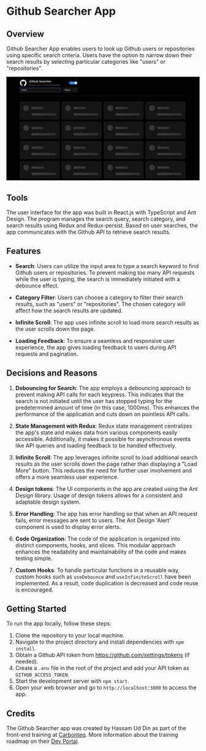 # Github Searcher App

## Overview

Github Searcher App enables users to look up Github users or repositories using specific search criteria. Users have the option to narrow down their search results by selecting particular categories like "users" or "repositories".

![Data Fetching UI](src/assets/images/app-data-ui.png)

## Tools

The user interface for the app was built in React.js with TypeScript and Ant Design. The program manages the search query, search category, and search results using Redux and Redux-persist. Based on user searches, the app communicates with the Github API to retrieve search results.

## Features

- **Search**: Users can utilize the input area to type a search keyword to find Github users or repositories. To prevent making too many API requests while the user is typing, the search is immediately initiated with a debounce effect.

- **Category Filter**: Users can choose a category to filter their search results, such as "users" or "repositories". The chosen category will affect how the search results are updated.

- **Infinite Scroll**: The app uses infinite scroll to load more search results as the user scrolls down the page.

- **Loading Feedback**: To ensure a seamless and responsive user experience, the app gives loading feedback to users during API requests and pagination.

## Decisions and Reasons

1. **Debouncing for Search**: The app employs a debouncing approach to prevent making API calls for each keypress. This indicates that the search is not initiated until the user has stopped typing for the predetermined amount of time (in this case, 1000ms). This enhances the performance of the application and cuts down on pointless API calls.

2. **State Management with Redux**: Redux state management centralizes the app's state and makes data from various components easily accessible. Additionally, it makes it possible for asynchronous events like API queries and loading feedback to be handled effectively.

3. **Infinite Scroll**: The app leverages infinite scroll to load additional search results as the user scrolls down the page rather than displaying a "Load More" button. This reduces the need for further user involvement and offers a more seamless user experience.
  
4. **Design tokens**: The UI components in the app are created using the Ant Design library. Usage of design tokens allows for a consistent and adaptable design system.

5. **Error Handling**: The app has error handling so that when an API request fails, error messages are sent to users. The Ant Design 'Alert' component is used to display error alerts.

6. **Code Organization**: The code of the application is organized into distinct components, hooks, and slices. This modular approach enhances the readability and maintainability of the code and makes testing simple.

7. **Custom Hooks**: To handle particular functions in a reusable way, custom hooks such as `useDebounce` and `useInfiniteScroll` have been implemented. As a result, code duplication is decreased and code reuse is encouraged.

## Getting Started

To run the app locally, follow these steps:

1. Clone the repository to your local machine.
2. Navigate to the project directory and install dependencies with `npm install`.
3. Obtain a Github API token from https://github.com/settings/tokens (if needed).
4. Create a `.env` file in the root of the project and add your API token as `GITHUB_ACCESS_TOKEN`.
5. Start the development server with `npm start`.
6. Open your web browser and go to `http://localhost:3000` to access the app.

## Credits

The Github Searcher app was created by Hassam Ud Din as part of the front-end training at [Carbonteq](https://www.carbonteq.com/). More information about the training roadmap on their [Dev Portal](https://dev-portal.carbonteq.com/docs/Training/react/githubsearch).
